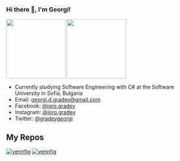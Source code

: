 ### Hi there 👋, I'm Georgi!

<div>
  <img height="160" align="left" src="https://github-readme-stats.vercel.app/api?username=GeorgiGradev&count_private=true&true&hide=issues&show_icons=true" />
  <img height="160" src="https://github-readme-stats.vercel.app/api/top-langs/?username=GeorgiGradev&layout=compact" />
</div>

- Currently studying Software Engineering with C# at the Software University in Sofia, Bulgaria
- Email: georgi.d.gradev@gmail.com
- Facebook: <a href="https://www.facebook.com/joro.gradev">@joro.gradev</a>    
- Instagram: <a href="https://www.instagram.com/joro.gradev">@joro.gradev</a>   
- Twitter: <a href="https://twitter.com/georgi__gradev">@gradevgeorgi</a> 

## My Repos

[![vennfig](https://github-readme-stats.vercel.app/api/pin/?username=GeorgiGradev&repo=SoftUni&show_owner=true)](https://github.com/GeorgiGradev/SoftUni)
[![vennfig](https://github-readme-stats.vercel.app/api/pin/?username=GeorgiGradev&repo=FreeCodeCamp&show_owner=true)](https://github.com/GeorgiGradev/FreeCodeCamp)
